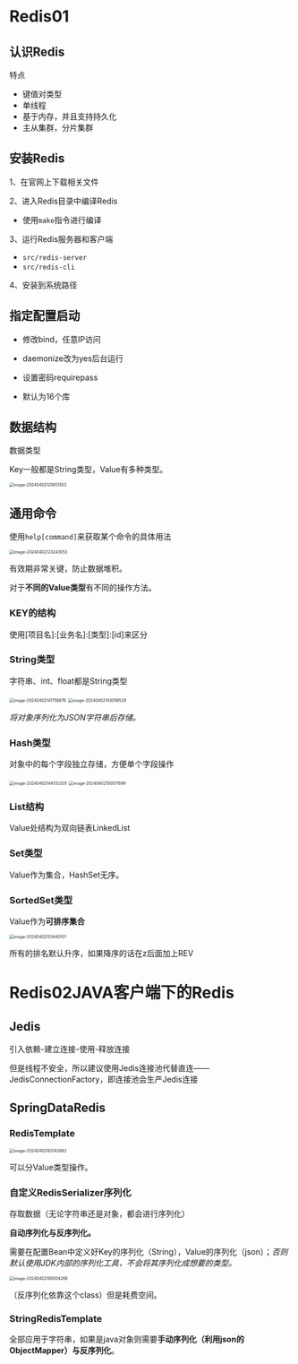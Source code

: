 # Redis01

## 认识Redis

特点

- 键值对类型
- 单线程
- 基于内存，并且支持持久化
- 主从集群，分片集群

## 安装Redis

1、在官网上下载相关文件

2、进入Redis目录中编译Redis

- 使用`make`指令进行编译

3、运行Redis服务器和客户端

- `src/redis-server `
- `src/redis-cli`

4、安装到系统路径



## 指定配置启动

- 修改bind，任意IP访问

- daemonize改为yes后台运行 

- 设置密码requirepass
- 默认为16个库

## 数据结构

数据类型

Key一般都是String类型，Value有多种类型。

<img src="/Users/lutao/GitT/Pic/image-20240402120613553.png" alt="image-20240402120613553" style="zoom:50%;" />

## 通用命令

使用`help[command]`来获取某个命令的具体用法

<img src="/Users/lutao/GitT/Pic/image-20240402123243053.png" alt="image-20240402123243053" style="zoom:50%;" />

有效期非常关键，防止数据堆积。 

对于**不同的Value类型**有不同的操作方法。 

### KEY的结构

使用[项目名]:[业务名]:[类型]:[id]来区分

### String类型

字符串、int、float都是String类型

<img src="/Users/lutao/GitT/Pic/image-20240402141756876.png" alt="image-20240402141756876" style="zoom:50%;" />

<img src="/Users/lutao/GitT/Pic/image-20240402143056529.png" alt="image-20240402143056529" style="zoom:50%;" />

*将对象序列化为JSON字符串后存储。*

### Hash类型

对象中的每个字段独立存储，方便单个字段操作

<img src="/Users/lutao/GitT/Pic/image-20240402144132328.png" alt="image-20240402144132328" style="zoom:50%;" />

<img src="/Users/lutao/GitT/Pic/image-20240402150017699.png" alt="image-20240402150017699" style="zoom:50%;" />

### List结构

Value处结构为双向链表LinkedList

### Set类型

Value作为集合，HashSet无序。

### SortedSet类型

Value作为**可排序集合**

<img src="/Users/lutao/GitT/Pic/image-20240402153440101.png" alt="image-20240402153440101" style="zoom:50%;" />

所有的排名默认升序，如果降序的话在z后面加上REV 

# Redis02JAVA客户端下的Redis

##  Jedis

引入依赖-建立连接-使用-释放连接 

但是线程不安全，所以建议使用Jedis连接池代替直连——JedisConnectionFactory，即连接池会生产Jedis连接

## SpringDataRedis

### RedisTemplate

 <img src="/Users/lutao/GitT/Pic/image-20240402163142682.png" alt="image-20240402163142682" style="zoom:50%;" />

可以分Value类型操作。

### 自定义RedisSerializer序列化

存取数据（无论字符串还是对象，都会进行序列化）

**自动序列化与反序列化。**

需要在配置Bean中定义好Key的序列化（String），Value的序列化（json）；*否则默认使用JDK内部的序列化工具，不会将其序列化成想要的类型。*

<img src="/Users/lutao/GitT/Pic/image-20240402190004288.png" alt="image-20240402190004288" style="zoom:50%;" />

（反序列化依靠这个class）但是耗费空间。

###  StringRedisTemplate

全部应用于字符串，如果是java对象则需要**手动序列化（利用json的ObjectMapper）与反序列化**。
